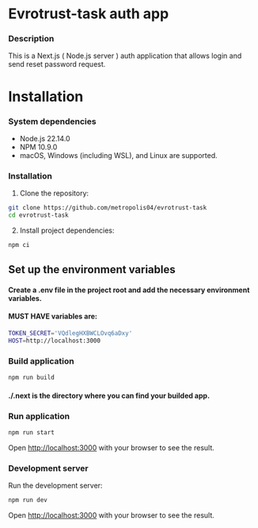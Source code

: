 # Evrotrust-task auth app

### Description
This is a Next.js ( Node.js server ) auth application that allows login and send reset password request. 

# Installation

### System dependencies
- Node.js 22.14.0
- NPM 10.9.0
- macOS, Windows (including WSL), and Linux are supported.

### Installation

1. Clone the repository:
```bash
git clone https://github.com/metropolis04/evrotrust-task
cd evrotrust-task
```

2. Install project dependencies:
```bash
npm ci
```

## Set up the environment variables
#### Create a .env file in the project root and add the necessary environment variables.
#### MUST HAVE variables are:
```bash
TOKEN_SECRET='VQdlegHXBWCLOvq6aDxy'
HOST=http://localhost:3000
```

### Build application
```bash
npm run build
```
#### ./.next is the directory where you can find your builded app.

### Run application
```bash
npm run start
```
Open [http://localhost:3000](http://localhost:3000) with your browser to see the result.

### Development server

Run the development server:

```bash
npm run dev

```
Open [http://localhost:3000](http://localhost:3000) with your browser to see the result.